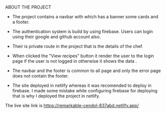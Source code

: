 ABOUT THE PROJECT 

* The project contains a navbar with which has a banner some cards and a footer.
* The authentication system is build by using firebase. Users can login using their google  and github account also.
* Their is  private route in the project that is the details of the chef.
* When clicked the "View recipes" button it render the user to the login page if the user is not logged in otherwise it shows the data .
* The navbar and the footer is common to all page and only the error page does not contain the footer.

* The site deployed in netlify whereas it was recomended to deploy in firebase. I made some mistake while configuring firebase for deploying that is why I deployed the project in netlify.

The live site link is https://remarkable-cendol-837abd.netlify.app/
